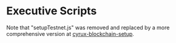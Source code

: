 # Executive Scripts

Note that "setupTestnet.js" was removed and replaced by a more comprehensive version at [cyrux-blockchain-setup](https://github.com/shelvenzhou/cyrux-blockchain-setup).
